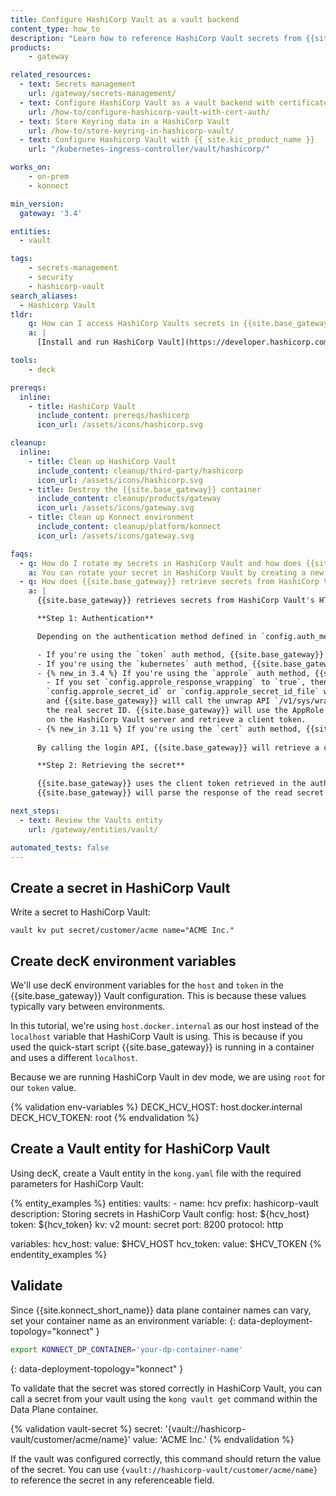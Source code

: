 ```yaml
---
title: Configure HashiCorp Vault as a vault backend
content_type: how_to
description: "Learn how to reference HashiCorp Vault secrets from {{site.base_gateway}}."
products:
    - gateway

related_resources:
  - text: Secrets management
    url: /gateway/secrets-management/
  - text: Configure HashiCorp Vault as a vault backend with certificate authentication
    url: /how-to/configure-hashicorp-vault-with-cert-auth/
  - text: Store Keyring data in a HashiCorp Vault
    url: /how-to/store-keyring-in-hashicorp-vault/
  - text: Configure Hashicorp Vault with {{ site.kic_product_name }}
    url: "/kubernetes-ingress-controller/vault/hashicorp/"

works_on:
    - on-prem
    - konnect

min_version:
  gateway: '3.4'

entities: 
  - vault

tags:
    - secrets-management
    - security
    - hashicorp-vault
search_aliases:
  - Hashicorp Vault
tldr:
    q: How can I access HashiCorp Vaults secrets in {{site.base_gateway}}? 
    a: |
      [Install and run HashiCorp Vault](https://developer.hashicorp.com/vault/tutorials/get-started/install-binary#install-vault) in dev mode or self-managed. [Write a secret to the Vault](https://developer.hashicorp.com/vault/tutorials/secrets-management/versioned-kv?variants=vault-deploy%3Aselfhosted#write-secrets) like `vault kv put secret/customer/acme name="ACME Inc."`. Save your HashiCorp Vault token, host, port, protocol, and KV secrets engine version and use them to configure a {{site.base_gateway}} [Vault entity](/gateway/entities/vault/). Use `{vault://hashicorp-vault/customer/acme/name}` to reference the secret in any referenceable field.

tools:
    - deck

prereqs:
  inline: 
    - title: HashiCorp Vault
      include_content: prereqs/hashicorp
      icon_url: /assets/icons/hashicorp.svg

cleanup:
  inline:
    - title: Clean up HashiCorp Vault
      include_content: cleanup/third-party/hashicorp
      icon_url: /assets/icons/hashicorp.svg
    - title: Destroy the {{site.base_gateway}} container
      include_content: cleanup/products/gateway
      icon_url: /assets/icons/gateway.svg
    - title: Clean up Konnect environment
      include_content: cleanup/platform/konnect
      icon_url: /assets/icons/gateway.svg

faqs:
  - q: How do I rotate my secrets in HashiCorp Vault and how does {{site.base_gateway}} pick up the new secret values?
    a: You can rotate your secret in HashiCorp Vault by creating a new secret version with the updated value. You'll also want to configure the `ttl` settings in your {{site.base_gateway}} Vault entity so that {{site.base_gateway}} pulls the rotated secret periodically.
  - q: How does {{site.base_gateway}} retrieve secrets from HashiCorp Vault?
    a: |
      {{site.base_gateway}} retrieves secrets from HashiCorp Vault's HTTP API through a two-step process: authentication and secret retrieval.

      **Step 1: Authentication**

      Depending on the authentication method defined in `config.auth_method`, {{site.base_gateway}} authenticates to HashiCorp Vault using one of the following methods:

      - If you're using the `token` auth method, {{site.base_gateway}} uses the `config.token` as the client token.
      - If you're using the `kubernetes` auth method, {{site.base_gateway}} uses the service account JWT token mounted in the pod (path defined in the `config.kube_api_token_file`) to call the login API for the Kubernetes auth path on the HashiCorp Vault server and retrieve a client token.
      - {% new_in 3.4 %} If you're using the `approle` auth method, {{site.base_gateway}} uses the AppRole credentials to retrieve a client token. The AppRole role ID is configured by field `config.approle_role_id`, and the secret ID is configured by field `config.approle_secret_id` or `config.approle_secret_id_file`. 
        - If you set `config.approle_response_wrapping` to `true`, then the secret ID configured by
        `config.approle_secret_id` or `config.approle_secret_id_file` will be a response wrapping token, 
        and {{site.base_gateway}} will call the unwrap API `/v1/sys/wrapping/unwrap` to unwrap the response wrapping token to fetch 
        the real secret ID. {{site.base_gateway}} will use the AppRole role ID and secret ID to call the login API for the AppRole auth path
        on the HashiCorp Vault server and retrieve a client token.
      - {% new_in 3.11 %} If you're using the `cert` auth method, {{site.base_gateway}} uses a client certificate and private key to retrieve a client token. The certificate must be previously configured in HashiCorp vault as a trusted certificate. Alternatively, the issuing CA certificate can be set as a trusted CA. The trusted certificate role name is configured by the field `config.cert_auth_role_name`. If one isn't provided, HashiCorp vault attempts to authenticate against all configured trusted certificates or trusted CAs. The certificate is configured with `config.cert_auth_cert` and the key with `cert_auth_cert_key`.
      
      By calling the login API, {{site.base_gateway}} will retrieve a client token and then use it in the next step as the value of `X-Vault-Token` header to retrieve a secret.

      **Step 2: Retrieving the secret**

      {{site.base_gateway}} uses the client token retrieved in the authentication step to call the Read Secret API and retrieve the secret value. The request varies depending on the secrets engine version you're using.
      {{site.base_gateway}} will parse the response of the read secret API automatically and return the secret value.

next_steps:
  - text: Review the Vaults entity
    url: /gateway/entities/vault/

automated_tests: false
---
```


## Create a secret in HashiCorp Vault

Write a secret to HashiCorp Vault:
```
vault kv put secret/customer/acme name="ACME Inc."
```

## Create decK environment variables 

We'll use decK environment variables for the `host` and `token` in the {{site.base_gateway}} Vault configuration. This is because these values typically vary between environments. 

In this tutorial, we're using `host.docker.internal` as our host instead of the `localhost` variable that HashiCorp Vault is using. This is because if you used the quick-start script {{site.base_gateway}} is running in a container and uses a different `localhost`.

Because we are running HashiCorp Vault in dev mode, we are using `root` for our `token` value. 

{% validation env-variables %}
DECK_HCV_HOST: host.docker.internal
DECK_HCV_TOKEN: root
{% endvalidation %}


## Create a Vault entity for HashiCorp Vault 

Using decK, create a Vault entity in the `kong.yaml` file with the required parameters for HashiCorp Vault:

{% entity_examples %}
entities:
  vaults:
    - name: hcv
      prefix: hashicorp-vault
      description: Storing secrets in HashiCorp Vault
      config:
        host: ${hcv_host}
        token: ${hcv_token}
        kv: v2
        mount: secret
        port: 8200
        protocol: http

variables:
  hcv_host:
    value: $HCV_HOST
  hcv_token:
    value: $HCV_TOKEN
{% endentity_examples %}

## Validate

Since {{site.konnect_short_name}} data plane container names can vary, set your container name as an environment variable:
{: data-deployment-topology="konnect" }
```sh
export KONNECT_DP_CONTAINER='your-dp-container-name'
```
{: data-deployment-topology="konnect" }

To validate that the secret was stored correctly in HashiCorp Vault, you can call a secret from your vault using the `kong vault get` command within the Data Plane container. 

{% validation vault-secret %}
secret: '{vault://hashicorp-vault/customer/acme/name}'
value: 'ACME Inc.'
{% endvalidation %}

If the vault was configured correctly, this command should return the value of the secret. You can use `{vault://hashicorp-vault/customer/acme/name}` to reference the secret in any referenceable field.
